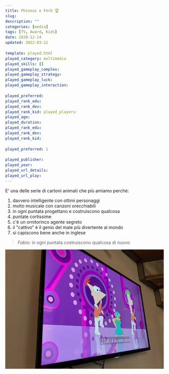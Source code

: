 ```yaml
---
title: Phineas e Ferb 🏆
slug: 
description: ""
categories: [media]
tags: [TV, Award, Kids]
date: 2020-12-14
updated: 2022-03-22

template: played.html
played_category: multimedia
played_skills: []
played_gameplay_complex: 
played_gameplay_strategy: 
played_gameplay_luck: 
played_gameplay_interaction: 

played_preferred: 
played_rank_edu: 
played_rank_dev: 
played_rank_kid: played_players: 
played_age: 
played_duration: 
played_rank_edu: 
played_rank_dev: 
played_rank_kid: 

played_preferred: 1

played_publisher: 
played_year: 
played_url_details: 
played_url_play: 
---
```


E' una delle serie di cartoni animati che più amiamo perché:

1. davvero intelligente con ottimi personaggi
2. molto musicale con canzoni orecchiabili
3. in ogni puntata progettano e costruiscono qualcosa
4. puntate cortissime
5. c'è un ornitorinco agente segreto
6. il "cattivo" è il genio del male più divertente al mondo
7. si capiscono bene anche in inglese

> *Fabio:*
> in ogni puntata costruiscono qualcosa di nuovo


![](../../ludosofia/libro/_img/media_paf.webp)


